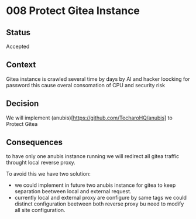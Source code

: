 # 008 Protect Gitea Instance

## Status

Accepted

## Context

Gitea instance is crawled several time by days by AI and hacker loocking for password this cause overal consomation of CPU and security risk

## Decision

We will implement (anubis)[https://github.com/TecharoHQ/anubis] to Protect Gitea

## Consequences

to have only one anubis instance running we will redirect all gitea traffic throught local reverse proxy.

To avoid this we have two solution:

- we could implement in future two anubis instance for gitea to keep separation beetween local and external request.
- currently local and external proxy are configure by same tags we could distinct configuration beetween both reverse proxy bu need to modify all site configuration.
